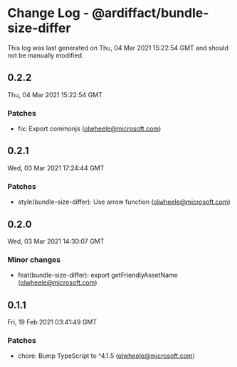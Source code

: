 # Change Log - @ardiffact/bundle-size-differ

This log was last generated on Thu, 04 Mar 2021 15:22:54 GMT and should not be manually modified.

<!-- Start content -->

## 0.2.2

Thu, 04 Mar 2021 15:22:54 GMT

### Patches

- fix: Export commonjs (olwheele@microsoft.com)

## 0.2.1

Wed, 03 Mar 2021 17:24:44 GMT

### Patches

- style(bundle-size-differ): Use arrow function (olwheele@microsoft.com)

## 0.2.0

Wed, 03 Mar 2021 14:30:07 GMT

### Minor changes

- feat(bundle-size-differ): export getFriendlyAssetName (olwheele@microsoft.com)

## 0.1.1

Fri, 19 Feb 2021 03:41:49 GMT

### Patches

- chore: Bump TypeScript to ^4.1.5 (olwheele@microsoft.com)

